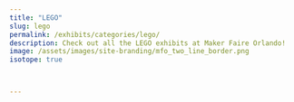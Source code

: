 ```yaml
---
title: "LEGO"
slug: lego
permalink: /exhibits/categories/lego/
description: Check out all the LEGO exhibits at Maker Faire Orlando!
image: /assets/images/site-branding/mfo_two_line_border.png
isotope: true



---
```


